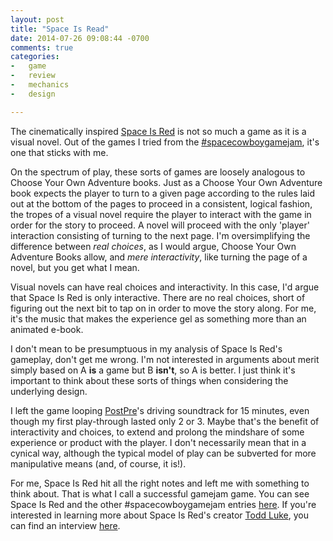 ```yaml
---
layout: post
title: "Space Is Read"
date: 2014-07-26 09:08:44 -0700
comments: true
categories:
-   game
-   review
-   mechanics
-   design

---
```


The cinematically inspired [Space Is Red](http://tdlk.itch.io/space-is-red) is not so much a game as it is a visual novel.  Out of the games I tried from the [#spacecowboygamejam](http://itch.io/jam/space-cowboy-jam), it's one that sticks with me.

<!--more-->

On the spectrum of play, these sorts of games are loosely analogous to Choose Your Own Adventure books.  Just as a Choose Your Own Adventure book expects the player to turn to a given page according to the rules laid out at the bottom of the pages to proceed in a consistent, logical fashion, the tropes of a visual novel require the player to interact with the game in order for the story to proceed.  A novel will proceed with the only 'player' interaction consisting of turning to the next page.  I'm oversimplifying the difference between *real choices*, as I would argue, Choose Your Own Adventure Books allow, and *mere interactivity*, like turning the page of a novel, but you get what I mean.

Visual novels can have real choices and interactivity.  In this case, I'd argue that Space Is Red is only interactive.  There are no real choices, short of figuring out the next bit to tap on in order to move the story along.  For me, it's the music that makes the experience gel as something more than an animated e-book.

I don't mean to be presumptuous in my analysis of Space Is Red's gameplay, don't get me wrong.  I'm not interested in arguments about merit simply based on A **is** a game but B **isn't**, so A is better.  I just think it's important to think about these sorts of things when considering the underlying design.

I left the game looping [PostPre](https://soundcloud.com/postpre)'s driving soundtrack for 15 minutes, even though my first play-through lasted only 2 or 3.  Maybe that's the benefit of interactivity and choices, to extend and prolong the mindshare of some experience or product with the player.  I don't necessarily mean that in a cynical way, although the typical model of play can be subverted for more manipulative means (and, of course, it is!).

For me, Space Is Red hit all the right notes and left me with something to think about.  That is what I call a successful gamejam game.  You can see Space Is Red and the other #spacecowboygamejam entries [here](http://itch.io/jam/space-cowboy-jam).  If you're interested in learning more about Space Is Red's creator [Todd Luke](http://toddluke.com/), you can find an interview [here](http://www.gamasutra.com/blogs/TalhaKaya/20140711/220825/Finding_Beauty_in_Imperfection_Interview_with_Todd_Luke.php).
